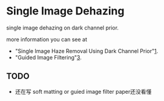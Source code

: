 Single Image Dehazing
======================

single image dehazing on dark channel prior.

more information you can see at

+ "Single Image Haze Removal Using Dark Channel Prior"[1].
+ "Guided Image Filtering"[3].


TODO
------

+ 还在写 soft matting or guied image filter paper还没看懂



[1]:http://research.microsoft.com/en-us/um/people/jiansun/papers/dehaze_cvpr2009.pdf
[2]:http://research.microsoft.com/en-us/um/people/kahe/cvpr09/cvpr09slides.pdf
[3]:http://research.microsoft.com/en-us/um/people/kahe/publications/pami12guidedfilter.pdf

